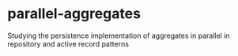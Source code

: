 # parallel-aggregates
Studying the persistence implementation of aggregates in parallel in repository and active record patterns
